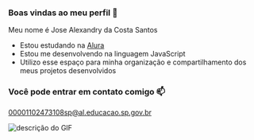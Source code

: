 ### Boas vindas ao meu perfil 💙

Meu nome é Jose Alexandry da Costa Santos

- Estou estudando na [Alura](https://www.alura.com.br)
- Estou me desenvolvendo na linguagem JavaScript
- Utilizo esse espaço para minha organização e compartilhamento dos meus projetos desenvolvidos

### Você pode entrar em contato comigo 📫

00001102473108sp@al.educacao.sp.gov.br

![descrição do GIF](https://media1.tenor.com/m/1LIg53cFqXoAAAAC/naruto.gif)

